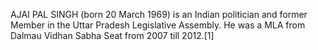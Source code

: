 AJAI PAL SINGH (born 20 March 1969) is an Indian politician and former Member in the Uttar Pradesh Legislative Assembly. He was a MLA from Dalmau Vidhan Sabha Seat from 2007 till 2012.[1]
